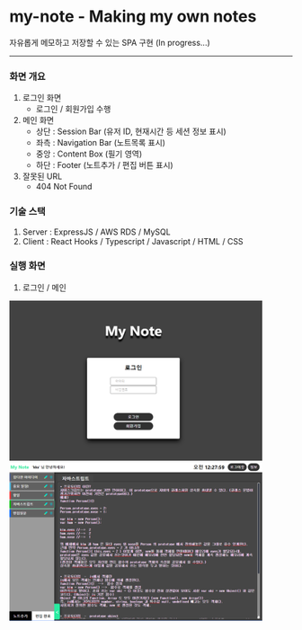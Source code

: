 # my-note - Making my own notes
자유롭게 메모하고 저장할 수 있는 SPA 구현 (In progress...)

***

### 화면 개요
1. 로그인 화면
    - 로그인 / 회원가입 수행
3. 메인 화면
    - 상단 : Session Bar (유저 ID, 현재시간 등 세션 정보 표시)
    - 좌측 : Navigation Bar (노트목록 표시)
    - 중앙 : Content Box (필기 영역)
    - 하단 : Footer (노트추가 / 편집 버튼 표시)
4. 잘못된 URL
    - 404 Not Found


### 기술 스택
1. Server : ExpressJS / AWS RDS / MySQL
2. Client : React Hooks / Typescript / Javascript / HTML / CSS 

### 실행 화면
1. 로그인 / 메인
<div>
    <img src="https://github.com/kks2139/my-note/blob/main/readme_img/mynote_login.PNG" width="450" />
    <img src="https://github.com/kks2139/my-note/blob/main/readme_img/mynote_main.PNG" width="450" />
</div>
